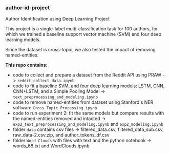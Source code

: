 ### author-id-project
Author Identification using Deep Learning Project

This project is a single-label multi-classification task for 100 authors, for which we trained a baseline support vector machine (SVM) and four deep learning models.

Since the dataset is cross-topic, we also tested the impact of removing named-entities.

**This repo contains:**
 - code to collect and prepare a dataset from the Reddit API using PRAW -> `reddit_collect_data.ipynb`
 - code to fit a baseline SVM, and four deep learning models: LSTM, CNN, CNN+LSTM, and a Simple Pooling Model -> `text_preprocessing_and_modeling.ipynb`
 - code to remove named-entities from dataset using Stanford's NER software `Cross_Topic_Processing.ipynb`
 - code to run experiment 2: fit the same models but compare results with the named-entities removed and intacted -> `exp2_text_preprocessing_and_modeling.ipynb` and `exp2_modeling.ipynb`
 - folder `data` contains csv files -> filtered_data.csv, filtered_data_sub.csv, raw_data-2.csv.zip, and author_tokens_df.csv 
 - folder `Word Clouds` with files with text and the python notebook -> words_68.txt and WordClouds.ipynb
 
 

 
 
 
